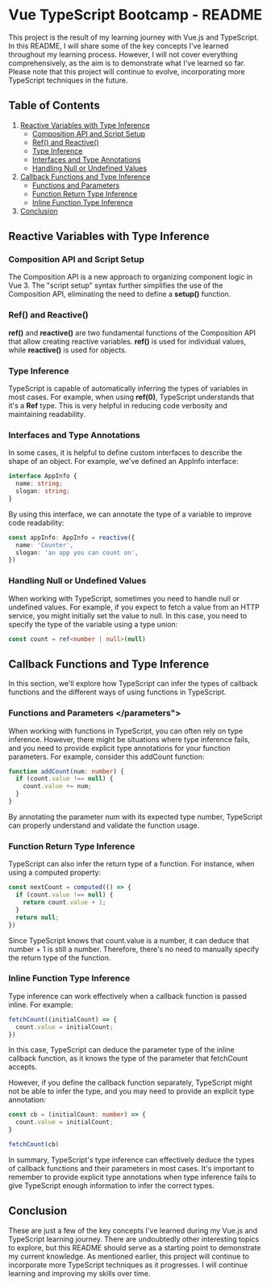 # Vue TypeScript Bootcamp - README

This project is the result of my learning journey with Vue.js and TypeScript. In this README, I will share some of the key concepts I've learned throughout my learning process. However, I will not cover everything comprehensively, as the aim is to demonstrate what I've learned so far. Please note that this project will continue to evolve, incorporating more TypeScript techniques in the future.

## Table of Contents

1. [Reactive Variables with Type Inference](#reactive-variables-with-type-inference)
   - [Composition API and Script Setup](#composition-api-and-script-setup)
   - [Ref() and Reactive()](#ref-and-reactive)
   - [Type Inference](#type-inference)
   - [Interfaces and Type Annotations](#interfaces-and-type-annotations)
   - [Handling Null or Undefined Values](#handling-null-or-undefined-values)
2. [Callback Functions and Type Inference](#callback-functions-and-type-inference)
   - [Functions and Parameters](#functions-and-parameters)
   - [Function Return Type Inference](#function-return-type-inference)
   - [Inline Function Type Inference](#inline-function-type-inference)
3. [Conclusion](#conclusion)

## Reactive Variables with Type Inference <a name="reactive-variables-with-type-inference"></a>

### Composition API and Script Setup <a name="composition-api-and-script-setup"></a>

The Composition API is a new approach to organizing component logic in Vue 3. The "script setup" syntax further simplifies the use of the Composition API, eliminating the need to define a **setup()** function.

### Ref() and Reactive() <a name="ref-and-reactive"></a>

**ref()** and **reactive()** are two fundamental functions of the Composition API that allow creating reactive variables. **ref()** is used for individual values, while **reactive()** is used for objects.

### Type Inference <a name="type-inference"></a>

TypeScript is capable of automatically inferring the types of variables in most cases. For example, when using **ref(0)**, TypeScript understands that it's a **Ref<number>** type. This is very helpful in reducing code verbosity and maintaining readability.

### Interfaces and Type Annotations <a name="interfaces-and-type-annotations"></a>

In some cases, it is helpful to define custom interfaces to describe the shape of an object. For example, we've defined an AppInfo interface:

```typescript
interface AppInfo {
  name: string;
  slogan: string;
}
```

By using this interface, we can annotate the type of a variable to improve code readability:

```typescript
const appInfo: AppInfo = reactive({
  name: 'Counter',
  slogan: 'an app you can count on',
})
```

### Handling Null or Undefined Values <a name="handling-null-or-undefined-values"></a>

When working with TypeScript, sometimes you need to handle null or undefined values. For example, if you expect to fetch a value from an HTTP service, you might initially set the value to null. In this case, you need to specify the type of the variable using a type union:

```typescript
const count = ref<number | null>(null)
```

## Callback Functions and Type Inference <a name="callback-functions-and-type-inference"></a>

In this section, we'll explore how TypeScript can infer the types of callback functions and the different ways of using functions in TypeScript.

### Functions and Parameters <a name="functions-and-parameters"></parameters"></a>

When working with functions in TypeScript, you can often rely on type inference. However, there might be situations where type inference fails, and you need to provide explicit type annotations for your function parameters. For example, consider this addCount function:

```typescript
function addCount(num: number) {
  if (count.value !== null) {
    count.value += num;
  }
}
```

By annotating the parameter num with its expected type number, TypeScript can properly understand and validate the function usage.

### Function Return Type Inference <a name="function-return-type-inference"></a>

TypeScript can also infer the return type of a function. For instance, when using a computed property:

```typescript
const nextCount = computed(() => {
  if (count.value !== null) {
    return count.value + 1;
  }
  return null;
})
```

Since TypeScript knows that count.value is a number, it can deduce that number + 1 is still a number. Therefore, there's no need to manually specify the return type of the function.

### Inline Function Type Inference <a name="inline-function-type-inference"></a>

Type inference can work effectively when a callback function is passed inline. For example:

```typescript
fetchCount((initialCount) => {
  count.value = initialCount;
})
```

In this case, TypeScript can deduce the parameter type of the inline callback function, as it knows the type of the parameter that fetchCount accepts.

However, if you define the callback function separately, TypeScript might not be able to infer the type, and you may need to provide an explicit type annotation:

```typescript
const cb = (initialCount: number) => {
  count.value = initialCount;
}

fetchCount(cb)
```

In summary, TypeScript's type inference can effectively deduce the types of callback functions and their parameters in most cases. It's important to remember to provide explicit type annotations when type inference fails to give TypeScript enough information to infer the correct types.

## Conclusion <a name="conclusion"></a>

These are just a few of the key concepts I've learned during my Vue.js and TypeScript learning journey. There are undoubtedly other interesting topics to explore, but this README should serve as a starting point to demonstrate my current knowledge. As mentioned earlier, this project will continue to incorporate more TypeScript techniques as it progresses. I will continue learning and improving my skills over time.
